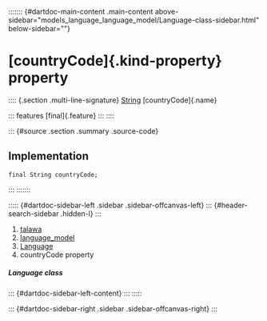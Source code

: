 ::::::: {#dartdoc-main-content .main-content above-sidebar="models_language_language_model/Language-class-sidebar.html" below-sidebar=""}
<div>

# [countryCode]{.kind-property} property

</div>

:::: {.section .multi-line-signature}
[String](https://api.flutter.dev/flutter/dart-core/String-class.html)
[countryCode]{.name}

::: features
[final]{.feature}
:::
::::

::: {#source .section .summary .source-code}
## Implementation

``` language-dart
final String countryCode;
```
:::
:::::::

::::: {#dartdoc-sidebar-left .sidebar .sidebar-offcanvas-left}
::: {#header-search-sidebar .hidden-l}
:::

1.  [talawa](../../index.html)
2.  [language_model](../../models_language_language_model/)
3.  [Language](../../models_language_language_model/Language-class.html)
4.  countryCode property

##### Language class

::: {#dartdoc-sidebar-left-content}
:::
:::::

::: {#dartdoc-sidebar-right .sidebar .sidebar-offcanvas-right}
:::
